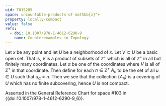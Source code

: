 ```yaml
---
uid: T015205
space: uncountable-products-of-mathbb{z}^+
property: locally-compact
value: false
refs:
  - doi: 10.1007/978-1-4612-6290-9
    name: Counterexamples in Topology
---
```

Let $x$ be any point and let $U$ be a neighborhood of $x$.  Let $V\subset U$ be a basic open set.  That is, $V$ is a product of subsets of $\mathbb{Z}^+$ which is all of $\mathbb{Z}^+$ in all but finitely many coordinates.  Let $\alpha$ be one of the coordinates where $V$ is all of $\mathbb{Z}^+$ in that coordinate.  Then define for each $n\in \mathbb{Z}^+$ $A_n$ to be the set of all $u\in U$ such that $u_\alpha=n$.  Then we see that the collection $\{A_n\}$ is a covering of $U$ which has no finite subcovering, hence $U$ is not compact.


Asserted in the General Reference Chart for space #103
in {{doi:10.1007\/978-1-4612-6290-9_6}}.
